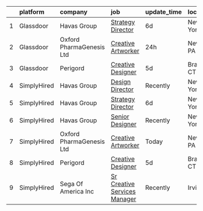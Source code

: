 

|    | platform    | company                  | job                                                                                                                                                                                                                                                                                      | update_time   | location     |
|---:|:------------|:-------------------------|:-----------------------------------------------------------------------------------------------------------------------------------------------------------------------------------------------------------------------------------------------------------------------------------------|:--------------|:-------------|
|  1 | Glassdoor   | Havas Group              | [Strategy Director](https://www.glassdoor.com/partner/jobListing.htm?pos=103&ao=1136043&s=58&guid=00000182cea3fe02af4e6ca3b9719ba6&src=GD_JOB_AD&t=SR&vt=w&cs=1_b4c5d368&cb=1661324230284&jobListingId=1008076880477&jrtk=3-0-1gb7a7vh52i7f001-1gb7a7vhtih79800-1c062cf9af4c0b43-)       | 6d            | New York, NY |
|  2 | Glassdoor   | Oxford PharmaGenesis Ltd | [Creative Artworker](https://www.glassdoor.com/partner/jobListing.htm?pos=101&ao=1136043&s=58&guid=00000182cea3fe02af4e6ca3b9719ba6&src=GD_JOB_AD&t=SR&vt=w&ea=1&cs=1_ec001d97&cb=1661324230284&jobListingId=1008088338196&jrtk=3-0-1gb7a7vh52i7f001-1gb7a7vhtih79800-8955c838090a6b58-) | 24h           | Newtown, PA  |
|  3 | Glassdoor   | Perigord                 | [Creative Designer](https://www.glassdoor.com/partner/jobListing.htm?pos=102&ao=1136043&s=58&guid=00000182cea3fe02af4e6ca3b9719ba6&src=GD_JOB_AD&t=SR&vt=w&ea=1&cs=1_f176de77&cb=1661324230284&jobListingId=1008078501676&jrtk=3-0-1gb7a7vh52i7f001-1gb7a7vhtih79800-656f3a0b013aa810-)  | 5d            | Branford, CT |
|  4 | SimplyHired | Havas Group              | [Design Director](https://www.simplyhired.com/job/g9cpQpFs2CYEee5ADRe5RsISAoMSawJlLBxLSyjYTCdbtO9uCDz61Q?q=creative+artworker)                                                                                                                                                           | Recently      | New York, NY |
|  5 | SimplyHired | Havas Group              | [Strategy Director](https://www.simplyhired.com/job/5mjVPpCpKFMgpJIrdv_hAVYGZj0uppv0wzC2Uav_GHNhh7-KX-Bxxg?q=creative+artworker)                                                                                                                                                         | 6d            | New York, NY |
|  6 | SimplyHired | Havas Group              | [Senior Designer](https://www.simplyhired.com/job/Ufnn0ntlF8zhs3BC_pTwoVRY-qkuORpMwQEYesU5fJshcmSuNnTahQ?q=creative+artworker)                                                                                                                                                           | Recently      | New York, NY |
|  7 | SimplyHired | Oxford PharmaGenesis Ltd | [Creative Artworker](https://www.simplyhired.com/job/Ikjgbrx7hBhpIkZp5vuBXhmLjlVv5UGlGP5aWeJzFXHe4qgCwypR2Q?q=creative+artworker)                                                                                                                                                        | Today         | Newtown, PA  |
|  8 | SimplyHired | Perigord                 | [Creative Designer](https://www.simplyhired.com/job/BeRfyROsfYlv3UEaU8cIxeCGHM9evZ6ybo2Ma7K0_ItackR209Il6A?q=creative+artworker)                                                                                                                                                         | 5d            | Branford, CT |
|  9 | SimplyHired | Sega Of America Inc      | [Sr Creative Services Manager](https://www.simplyhired.com/job/9YF_1yT0W8DRWaXON1hbMgSAsjZYHgEtsJ5LYUCpzoub8VqZBS_C9w?q=creative+artworker)                                                                                                                                              | Recently      | Irvine, CA   |